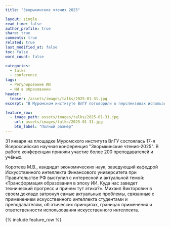 ```yaml
---
title: "Зворыкинские чтения 2025"

layout: single
read_time: false
author_profile: true
share: true
comments: true
related: true
last_modified_at: false
toc: false
word_count: false

categories:
  - talks
  - conference
tags:
  - Регулирование ИИ
  - ИИ в образовании
header:
  teaser: /assets/images/talks/2025-01-31.jpg
excerpt: "В Муромском институте ВлГУ поговорили о перспективах использования ИИ в сфере образования"

feature_row:
  - image_path: assets/images/talks/2025-01-31.jpg
    url: assets/images/talks/2025-01-31.jpg
    btn_label: "Полный размер"
---
```

31 января на площадке Муромского института ВлГУ состоялась 17-я Всероссийская научная конференция "Зворыкинские чтения-2025". В работе конференции приняли участие более 200 преподавателей и учёных.

Коротеев М.В., кандидат экономических наук, заведующий кафедрой Искусственного интеллекта Финансового университета при Правительстве РФ выступил с интересной и актуальной темой: «Трансформация образования в эпоху ИИ. Куда нас заведет технический прогресс и причем тут этика?». Михаил Викторович в своем докладе затронул самые актуальные проблемы, связанные с применением искусственного интеллекта студентами и преподавателям, об этических принципах, границах применения и ответственности использования искусственного интеллекта.

{% include feature_row %} 

